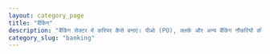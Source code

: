 ```yaml
---
layout: category_page
title: "बैंकिंग"
description: "बैंकिंग सेक्टर में करियर कैसे बनाएं। पीओ (PO), क्लर्क और अन्य बैंकिंग नौकरियों की तैयारी, सिलेबस और सैलरी की जानकारी।"
category_slug: "banking"
---
```

